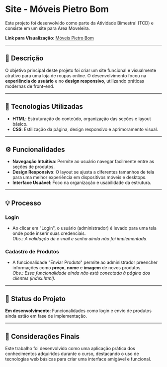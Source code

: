 # Site - Móveis Pietro Bom

Este projeto foi desenvolvido como parte da Atividade Bimestral (TCD) e consiste em um site para Area Moveleira.

**Link para Visualização**: [Móveis Pietro Bom](https://github.com/jaumpietrobao/Web_TCD/)

---

## 📝 Descrição
O objetivo principal deste projeto foi criar um site funcional e visualmente atrativo para uma loja de roupas online. O desenvolvimento focou na **experiência do usuário** e no **design responsivo**, utilizando práticas modernas de front-end.

---

## 🚀 Tecnologias Utilizadas
- **HTML**: Estruturação do conteúdo, organização das seções e layout básico.
- **CSS**: Estilização da página, design responsivo e aprimoramento visual.

---

## ⚙️ Funcionalidades
- **Navegação Intuitiva**: Permite ao usuário navegar facilmente entre as seções de produtos.
- **Design Responsivo**: O layout se ajusta a diferentes tamanhos de tela para uma melhor experiência em dispositivos móveis e desktops.
- **Interface Usuável**: Foco na organização e usabilidade da estrutura.

---

## 💡 Processo
### Login
- Ao clicar em "Login", o usuário (administrador) é levado para uma tela onde pode inserir suas credenciais.  
  *Obs.: A validação de e-mail e senha ainda não foi implementada.*

### Cadastro de Produtos
- A funcionalidade "Enviar Produto" permite ao administrador preencher informações como **preço**, **nome** e **imagem** de novos produtos.  
  *Obs.: Essa funcionalidade ainda não está conectada à página dos clientes (index.html).*

---

## 🔧 Status do Projeto
**Em desenvolvimento**: Funcionalidades como login e envio de produtos ainda estão em fase de implementação.

---

## 📌 Considerações Finais
Este trabalho foi desenvolvido como uma aplicação prática dos conhecimentos adquiridos durante o curso, destacando o uso de tecnologias web básicas para criar uma interface amigável e funcional.
